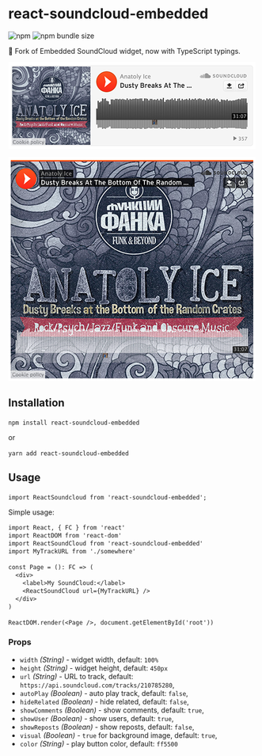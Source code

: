 # react-soundcloud-embedded
![npm](https://img.shields.io/npm/v/react-soundcloud-embedded)
![npm bundle size](https://img.shields.io/bundlephobia/minzip/react-soundcloud-embedded)

🎵 Fork of Embedded SoundCloud widget, now with TypeScript typings.

![](https://github.com/h0tw4t3r/react-soundcloud-embedded/blob/master/images/visualFalse.png?raw=true)

![](https://github.com/h0tw4t3r/react-soundcloud-embedded/blob/master/images/visualTrue.png?raw=true)

## Installation

`npm install react-soundcloud-embedded`

or

`yarn add react-soundcloud-embedded`

## Usage
`import ReactSoundcloud from 'react-soundcloud-embedded';`

Simple usage:

```tsx
import React, { FC } from 'react'
import ReactDOM from 'react-dom'
import ReactSoundCloud from 'react-soundcloud-embedded'
import MyTrackURL from './somewhere'

const Page = (): FC => (
  <div>
    <label>My SoundCloud:</label>
    <ReactSoundCloud url={MyTrackURL} />
  </div>
)

ReactDOM.render(<Page />, document.getElementById('root'))
```

### Props
- `width` _(String)_ - widget width, default: `100%`
- `height` _(String)_ - widget height, default: `450px`
- `url` _(String)_ - URL to track, default: `https://api.soundcloud.com/tracks/210785280`,
- `autoPlay` _(Boolean)_ - auto play track, default: `false`,
- `hideRelated` _(Boolean)_ - hide related, default: `false`,
- `showComments` _(Boolean)_ - show comments, default: `true`,
- `showUser` _(Boolean)_ - show users, default: `true`,
- `showReposts` _(Boolean)_ - show reposts, default: `false`,
- `visual` _(Boolean)_ - `true` for background image, default: `true`,
- `color` _(String)_ - play button color, default: `ff5500`
